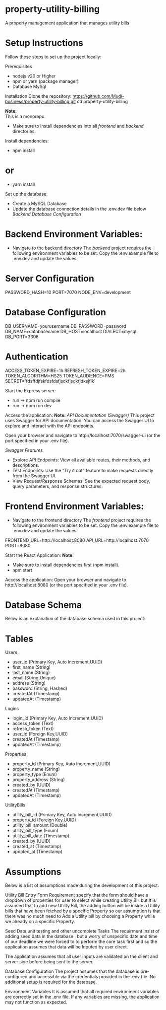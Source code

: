 # property-utility-billing
A property management application that manages utility bills


# Setup Instructions
Follow these steps to set up the project locally:

Prerequisites 
- nodejs v20 or Higher  
- npm or yarn (package manager)
- Database MySql

Installation
Clone the repository: https://github.com/Mudi-business/property-utility-billing.git
cd property-utility-billing

**Note:**  
This is a monorepo.  
- Make sure to install dependencies into all *frontend* and *backend* directories.  

Install dependencies:
- npm install
# or
- yarn install


Set up the database:
- Create a MySQL Database
- Update the database connection details in the .env.dev file below *Backend Database Configuration*

# Backend Environment Variables:
- Navigate to the backend directory
The *backend* project requires the following environment variables to be set. Copy the .env.example file to .env.dev and update the values:

# Server Configuration
PASSWORD_HASH=10
PORT=7070
NODE_ENV=development

# Database Configuration
DB_USERNAME=yourusername
DB_PASSWORD=password
DB_NAME=databasename
DB_HOST=localhost
DIALECT=mysql
DB_PORT=3306

# Authentication
ACCESS_TOKEN_EXPIRE=1h
REFRESH_TOKEN_EXPIRE=2h
TOKEN_ALGORITHM=HS25
TOKEN_AUDIENCE=PMS
SECRET='fdsffdjfskfdsfdsfjsdkfjsdkfjdksjflk'


Start the Express server:
- run -> npm run compile
- run -> npm run dev


Access the application:
**Note:** 
*API Documentation (Swagger)*
This project uses Swagger for API documentation. You can access the Swagger UI to explore and interact with the API endpoints.

Open your browser and navigate to http://localhost:7070/swagger-ui (or the port specified in your .env file).

 *Swagger Features*
- Explore API Endpoints: View all available routes, their methods, and descriptions.
- Test Endpoints: Use the "Try it out" feature to make requests directly from the Swagger UI.
- View Request/Response Schemas: See the expected request body, query parameters, and response structures.



# Frontend Environment Variables:
- Navigate to the frontend directory
The *frontend* project requires the following environment variables to be set. Copy the .env.example file to .env.dev and update the values:

FRONTEND_URL=http://localhost:8080
API_URL=http://localhost:7070
PORT=8080


Start the React Application:
**Note:** 
- Make sure to install dependencies first (npm install). 
- npm start

Access the application:
Open your browser and navigate to http://localhost:8080 (or the port specified in your .env file).


# Database Schema
Below is an explanation of the database schema used in this project:

# Tables
Users
- user_id (Primary Key, Auto Increment,UUID)
- first_name (String)
- last_name (String)
- email (String,Unique)
- address (String)
- password (String, Hashed)
- createdAt (Timestamp)
- updatedAt (Timestamp)

Logins
- login_id (Primary Key, Auto Increment,UUID)
- access_token (Text)
- refresh_token (Text)
- user_id (Foreign Key,UUID)
- createdAt (Timestamp)
- updatedAt (Timestamp)


Properties
- property_id (Primary Key, Auto Increment,UUID)
- property_name (String)
- property_type (Enum)
- property_address (String)
- created_by (UUID)
- createdAt (Timestamp)
- updatedAt (Timestamp)

UtilityBills
- utility_bill_id (Primary Key, Auto Increment,UUID)
- property_id (Foreign Key,UUID)
- utility_bill_amount (Double)
- utility_bill_type (Enum)
- utility_bill_date (Timestamp)
- created_by (UUID)
- created_at (Timestamp)
- updated_at (Timestamp)


# Assumptions
Below is a list of assumptions made during the development of this project:

Utility Bill Entry Form
Requirement specify that the form should have a dropdown of properties for user to select while creating Utility Bill but It is assumed that to add new Utility Bill, the adding button will be inside a Utility bills that have been fetched by a specific Property so our assumption is that there was no much need to Add a Utility bill by choosing a Property while we already on a specific Property.

Seed Data,unit testing and other uncomplete Tasks
The requirment insist of adding seed data in the database , but a worry of unspecific date and time of our deadline we were forced to to perform the core task first and so the application assumes that data will be Inputed by user direct.

The application assumes that all user inputs are validated on the client and server side before being sent to the server.

Database Configuration
The project assumes that the database is pre-configured and accessible via the credentials provided in the .env file. No additional setup is required for the database.

Environment Variables
It is assumed that all required environment variables are correctly set in the .env file. If any variables are missing, the application may not function as expected.

